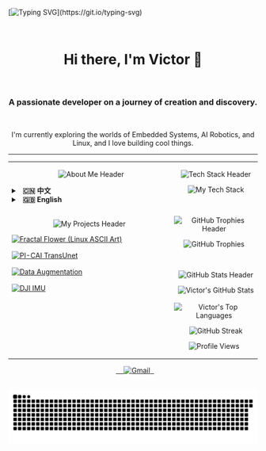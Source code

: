 [![Typing SVG](https://readme-typing-svg.demolab.com?font=Fira+Code&weight=700&size=25&duration=4000&pause=1000&color=36BCF7&center=true&vCenter=true&width=435&lines=Hi%2C+I'm+Victor;Welcome+to+my+GitHub+Profile!)](https://git.io/typing-svg)

<div align="center">
  <h1>Hi there, I'm Victor 👋</h1>
  <h3>A passionate developer on a journey of creation and discovery.</h3>
  <p>I'm currently exploring the worlds of Embedded Systems, AI Robotics, and Linux, and I love building cool things.</p>
</div>

---

<table>
<tr>
<td valign="top" width="65%">

<p align="center">
  <img src="https://img.shields.io/badge/-🚀%20About%20Me%20%2F%20关于我-000000?style=for-the-badge&logo=About.me&logoColor=magenta" alt="About Me Header"/>
</p>

<details>
<summary><strong>&nbsp; 🇨🇳 中文</strong></summary>
<p align="left" style="line-height: 1.8;">
  &nbsp; - 🔭 我目前正致力于：<b>双足轮腿机器人步态算法、嵌入式+AI 机器人系统、边缘计算物联网(IoT)</b>，以及在低功耗、低成本平台上的硬件解决方案。<br>
  &nbsp; - 🌱 我正在深入学习：更高级的<b>机器人路径规划算法</b>与复杂的<b>物联网控制方案</b> (如 Mesh 组网+WIFI)。<br>
  &nbsp; - 👯 我期望能在<b>智能机器人系统、嵌入式物联网</b>或<b>计算机视觉</b>相关的开源项目中进行协作。<br>
  &nbsp; - 🤔 我在为<b>无人驾驶系统寻找最优路径规划方案</b>和<b>实现高可靠性的多设备无线组网通信</b>方面，希望能获得一些帮助与交流。<br>
  &nbsp; - 💬 欢迎与我交流任何关于<b>STM32嵌入式开发、ROS2机器人系统、OpenMV/OpenCV嵌入式视觉应用</b>或<b>CAN/IIC/蓝牙</b>等通信协议的问题。<br>
  &nbsp; - 📫 如何联系我: <b>102450592zzy@gmail.com</b>
</p>
</details>

<details>
<summary><strong>&nbsp; 🇬🇧 English</strong></summary>
<p align="left" style="line-height: 1.8;">
  &nbsp; - 🔭 I’m currently working on: <b>Gait algorithms for bipedal wheeled robots, Embedded+AI Robotics systems, Edge Computing & IoT</b>, and hardware solutions for low-power, low-cost platforms.<br>
  &nbsp; - 🌱 I’m currently learning: More advanced <b>robot path planning algorithms</b> & complex <b>IoT control schemes</b> (like Mesh networking + WIFI).<br>
  &nbsp; - 👯 I’m looking to collaborate on open-source projects related to <b>intelligent robot systems, embedded IoT, or computer vision</b>.<br>
  &nbsp; - 🤔 I’m looking for help with: Finding optimal <b>path planning solutions for autonomous driving systems</b> and implementing highly reliable <b>multi-device wireless network communications</b>.<br>
  &nbsp; - 💬 Ask me about: <b>STM32 embedded development, ROS2 robot systems, OpenMV/OpenCV embedded vision applications</b>, or communication protocols like <b>CAN/IIC/Bluetooth</b>.<br>
  &nbsp; - 📫 How to reach me: <b>102450592zzy@gmail.com</b>
</p>
</details>
<br>

<style>
.projects-grid {
  display: grid;
  grid-template-columns: repeat(auto-fit, minmax(300px, 1fr));
  gap: 16px;
}

/* 定义入场动画 */
@keyframes card-entry {
  from {
    opacity: 0;
    transform: translateY(20px);
  }
  to {
    opacity: 1;
    transform: translateY(0);
  }
}

/* 卡片基础样式和动效设置 */
.project-card {
  display: block;
  /* 为鼠标悬停效果添加平滑过渡 */
  transition: transform 0.3s ease-in-out, box-shadow 0.3s ease-in-out;
  
  /* 设置入场动画 */
  opacity: 0; /* 默认隐藏 */
  animation: card-entry 0.6s ease-out forwards;
}

/* 鼠标悬停时的交互效果 */
.project-card:hover {
  transform: scale(1.05) translateY(-5px); /* 放大并向上移动 */
  box-shadow: 0 10px 25px rgba(0, 0, 0, 0.2);
}

/* 为每个卡片设置错开的入场动画延迟 */
.project-card:nth-child(1) { animation-delay: 0.1s; }
.project-card:nth-child(2) { animation-delay: 0.2s; }
.project-card:nth-child(3) { animation-delay: 0.3s; }
.project-card:nth-child(4) { animation-delay: 0.4s; }
/* 如果您有更多项目，可以继续添加: .project-card:nth-child(5) { animation-delay: 0.5s; } ... */
</style>

<p align="center">
  <img src="https://img.shields.io/badge/-✨%20My%20Projects%20%2F%20我的项目-000000?style=for-the-badge&logo=GitHub&logoColor=cyan" alt="My Projects Header"/>
</p>

<div class="projects-grid">
  <a href="https://github.com/12sqawdwq/fractal_flower" target="_blank" class="project-card">
    <img src="https://github-readme-stats.vercel.app/api/pin/?username=12sqawdwq&repo=fractal_flower&theme=synthwave&description_lines_count=2" alt="Fractal Flower (Linux ASCII Art)" />
  </a>
  <a href="https://github.com/12sqawdwq/PI-CAI_TransUnet" target="_blank" class="project-card">
    <img src="https://github-readme-stats.vercel.app/api/pin/?username=12sqawdwq&repo=PI-CAI_TransUnet&theme=synthwave&description_lines_count=2" alt="PI-CAI TransUnet" />
  </a>
  <a href="https://github.com/12sqawdwq/Augmentation" target="_blank" class="project-card">
    <img src="https://github-readme-stats.vercel.app/api/pin/?username=12sqawdwq&repo=Augmentation&theme=synthwave&description_lines_count=2" alt="Data Augmentation" />
  </a>
  <a href="https://github.com/12sqawdwq/DJI-dev-board-c-imu" target="_blank" class="project-card">
    <img src="https://github-readme-stats.vercel.app/api/pin/?username=12sqawdwq&repo=DJI-dev-board-c-imu&theme=synthwave&description_lines_count=2" alt="DJI IMU" />
  </a>
</div>

</td>
<td valign="top" width="35%">

<p align="center">
  <img src="https://img.shields.io/badge/-🛠️%20Tech%20Stack-000000?style=for-the-badge&logo=Power-Automate&logoColor=lime" alt="Tech Stack Header"/>
</p>

<p align="center">
  <img src="https://skillicons.dev/icons?i=c,cpp,python,linux,ros,qt,js,react,nodejs,docker,git,vscode&perline=4&theme=dark" alt="My Tech Stack"/>
</p>
<br>

<p align="center">
  <img src="https://img.shields.io/badge/-🏆%20GitHub%20Trophies-000000?style=for-the-badge&logo=Trophy&logoColor=gold" alt="GitHub Trophies Header"/>
</p>
<p align="center">
  <img src="https://github-profile-trophy.vercel.app/?username=12sqawdwq&theme=synthwave&column=4&margin-w=15&margin-h=15&no-frame=true" alt="GitHub Trophies"/>
</p>
<br>

<p align="center">
  <img src="https://img.shields.io/badge/-📊%20GitHub%20Stats-000000?style=for-the-badge&logo=GitHub-Actions&logoColor=yellow" alt="GitHub Stats Header"/>
</p>

<p align="center">
  <img src="https://github-readme-stats.vercel.app/api?username=12sqawdwq&show_icons=true&theme=synthwave&icon_color=79ff97&hide_border=true&count_private=true&rank_icon=github" alt="Victor's GitHub Stats" />
  <img src="https://github-readme-stats.vercel.app/api/top-langs/?username=12sqawdwq&layout=compact&theme=synthwave&hide_border=true&langs_count=8" alt="Victor's Top Languages" />
</p>
<p align="center">
  <img src="https://github-readme-streak-stats.herokuapp.com?user=12sqawdwq&theme=synthwave&hide_border=true" alt="GitHub Streak" />
</p>
<p align="center">
  <img src="https://komarev.com/ghpvc/?username=12sqawdwq&style=for-the-badge&color=blueviolet" alt="Profile Views"/>
</p>

</td>
</tr>
</table>

<p align="center">
  <a href="mailto:102450592zzy@gmail.com">
    <img src="https://img.shields.io/badge/Gmail-D14836?style=for-the-badge&logo=gmail&logoColor=white" alt="Gmail"/>
  </a>
</p>
<p align="center">
  <img src="https://raw.githubusercontent.com/12sqawdwq/12sqawdwq/main/dist/github-contribution-grid-snake-dark.svg?palette=github-dark" alt="contribution snake" />
</p>
